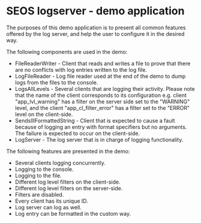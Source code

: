# SEOS logserver - demo application

The purposes of this demo application is to present all common features
offered by the log server, and help the user to configure it in the desired way.

The following components are used in the demo:

* FileReaderWriter - Client that reads and writes a file to prove that there are
  no conflicts with log entries written to the log file.
* LogFileReader - Log file reader used at the end of the demo to dump logs from
  the files to the console.
* LogsAllLevels - Several clients that are logging their activity. Please note
  that the name of the client corresponds to its configuration e.g. client
  "app_lvl_warning" has a filter on the server side set to the "WARNING" level,
  and the client "app_cl_filter_error" has a filter set to the "ERROR" level on
  the client-side.
* SendsIllFormattedString - Client that is expected to cause a fault because of
  logging an entry with format specifiers but no arguments. The failure is
  expected to occur on the client-side.
* LogServer - The log server that is in charge of logging functionality.

The following features are presented in the demo:

* Several clients logging concurrently.
* Logging to the console.
* Logging to the file.
* Different log level filters on the client-side.
* Different log level filters on the server-side.
* Filters are disabled.
* Every client has its unique ID.
* Log server can log as well.
* Log entry can be formatted in the custom way.
